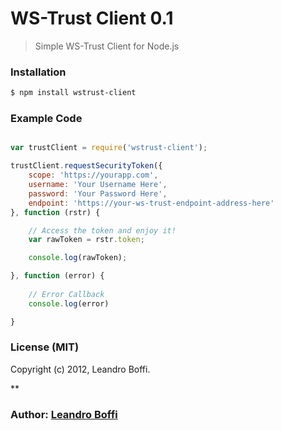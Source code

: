 
# WS-Trust Client 0.1

> Simple WS-Trust Client for Node.js

### Installation

```bash
$ npm install wstrust-client
```

### Example Code

```javascript

var trustClient = require('wstrust-client');

trustClient.requestSecurityToken({
    scope: 'https://yourapp.com',
    username: 'Your Username Here',
    password: 'Your Password Here',
    endpoint: 'https://your-ws-trust-endpoint-address-here'
}, function (rstr) {

	// Access the token and enjoy it!
	var rawToken = rstr.token;

	console.log(rawToken);

}, function (error) {
	
	// Error Callback
	console.log(error)

}

```

### License (MIT)

Copyright (c) 2012, Leandro Boffi.

**

### Author: [Leandro Boffi][0]

[0]: http://github.com/leandrob/
